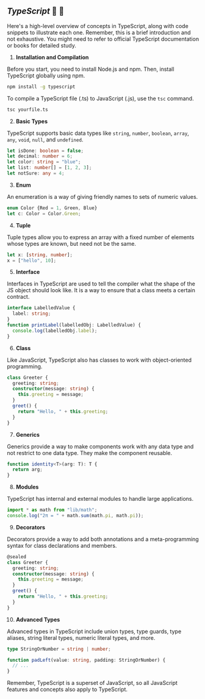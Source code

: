 ## _TypeScript_ 🚀 🎯

Here's a high-level overview of concepts in TypeScript, along with code snippets to illustrate each one. Remember, this is a brief introduction and not exhaustive. You might need to refer to official TypeScript documentation or books for detailed study.

1. **Installation and Compilation**

Before you start, you need to install Node.js and npm. Then, install TypeScript globally using npm.

```bash
npm install -g typescript
```

To compile a TypeScript file (.ts) to JavaScript (.js), use the `tsc` command.

```bash
tsc yourfile.ts
```

2. **Basic Types**

TypeScript supports basic data types like `string`, `number`, `boolean`, `array`, `any`, `void`, `null`, and `undefined`.

```typescript
let isDone: boolean = false;
let decimal: number = 6;
let color: string = "blue";
let list: number[] = [1, 2, 3];
let notSure: any = 4;
```

3. **Enum**

An enumeration is a way of giving friendly names to sets of numeric values.

```typescript
enum Color {Red = 1, Green, Blue}
let c: Color = Color.Green;
```

4. **Tuple**

Tuple types allow you to express an array with a fixed number of elements whose types are known, but need not be the same.

```typescript
let x: [string, number];
x = ["hello", 10]; 
```

5. **Interface**

Interfaces in TypeScript are used to tell the compiler what the shape of the JS object should look like. It is a way to ensure that a class meets a certain contract.

```typescript
interface LabelledValue {
  label: string;
}
function printLabel(labelledObj: LabelledValue) {
  console.log(labelledObj.label);
}
```

6. **Class**

Like JavaScript, TypeScript also has classes to work with object-oriented programming.

```typescript
class Greeter {
  greeting: string;
  constructor(message: string) {
    this.greeting = message;
  }
  greet() {
    return "Hello, " + this.greeting;
  }
}
```

7. **Generics**

Generics provide a way to make components work with any data type and not restrict to one data type. They make the component reusable.

```typescript
function identity<T>(arg: T): T {
  return arg;
}
```

8. **Modules**

TypeScript has internal and external modules to handle large applications.

```typescript
import * as math from "lib/math";
console.log("2π = " + math.sum(math.pi, math.pi));
```

9. **Decorators**

Decorators provide a way to add both annotations and a meta-programming syntax for class declarations and members.

```typescript
@sealed
class Greeter {
  greeting: string;
  constructor(message: string) {
    this.greeting = message;
  }
  greet() {
    return "Hello, " + this.greeting;
  }
}
```

10. **Advanced Types**

Advanced types in TypeScript include union types, type guards, type aliases, string literal types, numeric literal types, and more.

```typescript
type StringOrNumber = string | number;

function padLeft(value: string, padding: StringOrNumber) {
  // ...
}
```

Remember, TypeScript is a superset of JavaScript, so all JavaScript features and concepts also apply to TypeScript.
